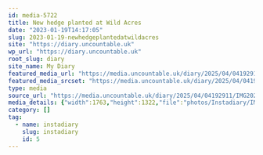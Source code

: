 ```yaml
---
id: media-5722
title: New hedge planted at Wild Acres
date: "2023-01-19T14:17:05"
slug: 2023-01-19-newhedgeplantedatwildacres
site: "https://diary.uncountable.uk"
wp_url: "https://diary.uncountable.uk"
root_slug: diary
site_name: My Diary
featured_media_url: "https://media.uncountable.uk/diary/2025/04/04192911/IMG20230119141705.webp"
featured_media_srcset: "https://media.uncountable.uk/diary/2025/04/04192911/IMG20230119141705-300x225.webp 300w, https://media.uncountable.uk/diary/2025/04/04192911/IMG20230119141705-1024x768.webp 1024w, https://media.uncountable.uk/diary/2025/04/04192911/IMG20230119141705-150x150.webp 150w, https://media.uncountable.uk/diary/2025/04/04192911/IMG20230119141705-640x480.webp 640w, https://media.uncountable.uk/diary/2025/04/04192911/IMG20230119141705.webp 1763w"
type: media
source_url: "https://media.uncountable.uk/diary/2025/04/04192911/IMG20230119141705.webp"
media_details: {"width":1763,"height":1322,"file":"photos/Instadiary/IMG20230119141705.webp","filesize":142440,"sizes":{"medium":{"file":"IMG20230119141705-300x225.webp","width":300,"height":225,"filesize":24432,"mime_type":"image/webp","source_url":"https://media.uncountable.uk/diary/2025/04/04192911/IMG20230119141705-300x225.webp"},"large":{"file":"IMG20230119141705-1024x768.webp","width":1024,"height":768,"filesize":187204,"mime_type":"image/webp","source_url":"https://media.uncountable.uk/diary/2025/04/04192911/IMG20230119141705-1024x768.webp"},"thumbnail":{"file":"IMG20230119141705-150x150.webp","width":150,"height":150,"filesize":8732,"mime_type":"image/webp","source_url":"https://media.uncountable.uk/diary/2025/04/04192911/IMG20230119141705-150x150.webp"},"mobwidth":{"file":"IMG20230119141705-640x480.webp","width":640,"height":480,"filesize":94020,"mime_type":"image/webp","source_url":"https://media.uncountable.uk/diary/2025/04/04192911/IMG20230119141705-640x480.webp"},"full":{"file":"IMG20230119141705.webp","width":1763,"height":1322,"mime_type":"image/webp","source_url":"https://media.uncountable.uk/diary/2025/04/04192911/IMG20230119141705.webp"}},"image_meta":{"aperture":"0","credit":"","camera":"","caption":"","created_timestamp":"0","copyright":"","focal_length":"0","iso":"0","shutter_speed":"0","title":"","orientation":"0","keywords":[]}}
category: []
tag:
  - name: instadiary
    slug: instadiary
    id: 5
---
```


